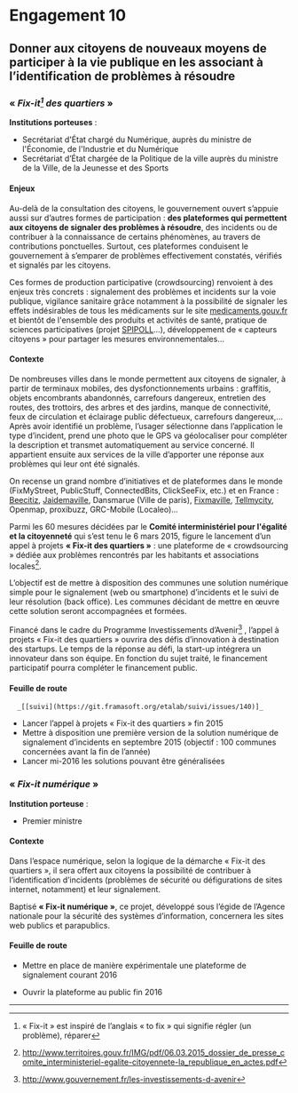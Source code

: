 # Engagement 10

## Donner aux citoyens de nouveaux moyens de participer à la vie publique en les associant à l’identification de problèmes à résoudre

### « _Fix-it[^1] des quartiers_ »

**Institutions porteuses** :
- Secrétariat d'État chargé du Numérique, auprès du ministre de l'Économie, de l'Industrie et du Numérique
- Secrétariat d’État chargée de la Politique de la ville auprès du ministre de la Ville, de la Jeunesse et des Sports

#### Enjeux

Au-delà de la consultation des citoyens, le gouvernement ouvert s’appuie aussi sur d’autres
formes de participation : **des plateformes qui permettent aux citoyens de signaler des
problèmes à résoudre**, des incidents ou de contribuer à la connaissance de certains
phénomènes, au travers de contributions ponctuelles. Surtout, ces plateformes conduisent le
gouvernement à s’emparer de problèmes effectivement constatés, vérifiés et signalés par les
citoyens.

Ces formes de production participative (crowdsourcing) renvoient à des enjeux très
concrets : signalement des problèmes et incidents sur la voie publique, vigilance sanitaire
grâce notamment à la possibilité de signaler les effets indésirables de tous les médicaments
sur le site [medicaments.gouv.fr](http://www.medicaments.gouv.fr/) et bientôt de l'ensemble des produits et activités de santé,
pratique de sciences participatives (projet [SPIPOLL](http://www.spipoll.org/)…), développement de « capteurs
citoyens » pour partager les mesures environnementales…

#### Contexte

De nombreuses villes dans le monde permettent aux citoyens de signaler, à partir de
terminaux mobiles, des dysfonctionnements urbains : graffitis, objets encombrants
abandonnés, carrefours dangereux, entretien des routes, des trottoirs, des arbres et des
jardins, manque de connectivité, feux de circulation et éclairage public défectueux,
carrefours dangereux,... Après avoir identifié un problème, l’usager sélectionne dans
l’application le type d’incident, prend une photo que le GPS va géolocaliser pour compléter
la description et transmet automatiquement au service concerné. Il appartient ensuite aux
services de la ville d’apporter une réponse aux problèmes qui leur ont été signalés.

On recense un grand nombre d’initiatives et de plateformes dans le monde (FixMyStreet,
PublicStuff, ConnectedBits, ClickSeeFix, etc.) et en France : [Beecitiz](http://www.beecitiz.com/), [Jaidemaville](http://jaidemaville.com/), Dansmarue
(Ville de paris), [Fixmaville](http://www.fixmaville.fr/), [Tellmycity](http://www.tellmycity.com/), Openmap, proxibuzz, GRC-Mobile (Localeo)…

Parmi les 60 mesures décidées par le **Comité interministériel pour l'égalité et la citoyenneté**
qui s’est tenu le 6 mars 2015, figure le lancement d’un appel à projets **« Fix-it des quartiers »** :
une plateforme de « crowdsourcing » dédiée aux problèmes rencontrés par les habitants et
associations locales[^2].

L’objectif est de mettre à disposition des communes une solution numérique simple pour le
signalement (web ou smartphone) d’incidents et le suivi de leur résolution (back office). Les
communes décidant de mettre en œuvre cette solution seront accompagnées et formées.

Financé dans le cadre du Programme Investissements d’Avenir[^3] , l’appel à projets « Fix-it des
quartiers » ouvrira des défis d’innovation à destination des startups. Le temps de la réponse
au défi, la start-up intégrera un innovateur dans son équipe. En fonction du sujet traité, le
financement participatif pourra compléter le financement public.

#### Feuille de route
      
      _[[suivi](https://git.framasoft.org/etalab/suivi/issues/140)]_
- Lancer l’appel à projets « Fix-it des quartiers » fin 2015
- Mettre à disposition une première version de la solution numérique de signalement d’incidents en septembre 2015 (objectif : 100 communes concernées avant la fin de l’année)
- Lancer mi-2016 les solutions pouvant être généralisées

### « _Fix-it numérique_ »

**Institution porteuse** :
- Premier ministre

#### Contexte

Dans l’espace numérique, selon la logique de la démarche « Fix-it des quartiers », il sera offert
aux citoyens la possibilité de contribuer à l’identification d’incidents (problèmes de sécurité
ou défigurations de sites internet, notamment) et leur signalement.

Baptisé **« Fix-it numérique »**, ce projet, développé sous l’égide de l’Agence nationale pour la
sécurité des systèmes d’information, concernera les sites web publics et parapublics.

#### Feuille de route

- Mettre en place de manière expérimentale une plateforme de signalement courant
2016

- Ouvrir la plateforme au public fin 2016

----

[^1]:  « Fix-it » est inspiré de l’anglais « to fix » qui signifie régler (un problème), réparer

[^2]: http://www.territoires.gouv.fr/IMG/pdf/06.03.2015_dossier_de_presse_comite_interministeriel-egalite-citoyennete-la_republique_en_actes.pdf

[^3]: http://www.gouvernement.fr/les-investissements-d-avenir